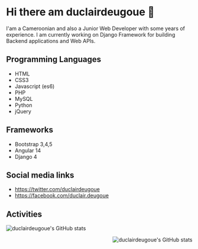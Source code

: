 # Hi there am duclairdeugoue 👋

I'am a Cameroonian and also a Junior Web Developer with some years of experience. I am currently working on Django Framework for building Backend applications and Web APIs. 

## Programming Languages

- HTML
- CSS3
- Javascript (es6)
- PHP
- MySQL
- Python
- jQuery

## Frameworks

- Bootstrap 3,4,5
- Angular 14
- Django 4

## Social media links

- https://twitter.com/duclairdeugoue
- https://facebook.com/duclair.deugoue

## Activities
<div align=left>
  
![duclairdeugoue's GitHub stats](https://github-readme-stats.vercel.app/api?username=duclairdeugoue&show_icons=true&theme=radical)
</div>

<div align=right>
  
![duclairdeugoue's GitHub stats](https://github-readme-stats.vercel.app/api?username=duclairdeugoue&show_icons=true&theme=radical)
</div>




